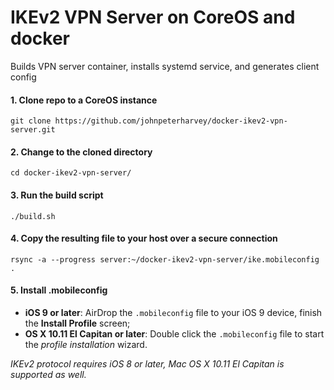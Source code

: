 # IKEv2 VPN Server on CoreOS and docker

Builds VPN server container, installs systemd service, and generates client config

#### 1. Clone repo to a CoreOS instance

    git clone https://github.com/johnpeterharvey/docker-ikev2-vpn-server.git

#### 2. Change to the cloned directory

    cd docker-ikev2-vpn-server/

#### 3. Run the build script

    ./build.sh

#### 4. Copy the resulting file to your host over a secure connection

    rsync -a --progress server:~/docker-ikev2-vpn-server/ike.mobileconfig .

#### 5. Install .mobileconfig

- **iOS 9 or later**: AirDrop the `.mobileconfig` file to your iOS 9 device, finish the **Install Profile** screen;
- **OS X 10.11 El Capitan or later**: Double click the `.mobileconfig` file to start the *profile installation* wizard.

*IKEv2 protocol requires iOS 8 or later, Mac OS X 10.11 El Capitan is supported as well.*
